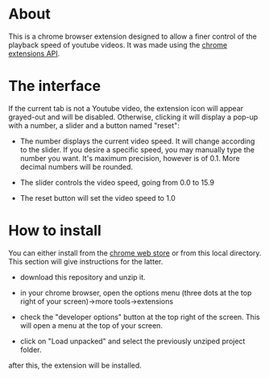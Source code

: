 # About

This is a chrome browser extension designed to allow a finer control of the playback speed of youtube videos. It was made using the [chrome extensions API](https://developer.chrome.com/extensions).

# The interface

If the current tab is not a Youtube video, the extension icon will appear grayed-out and will be disabled. Otherwise, clicking it will display a pop-up with a number, a slider and a button named "reset":

- The number displays the current video speed. It will change according to the slider. If you desire a specific speed, you may manually type the number you want. It's maximum precision, however is of 0.1. More decimal numbers will be rounded.

- The slider controls the video speed, going from 0.0 to 15.9

- The reset button will set the video speed to 1.0

# How to install

You can either install from the [chrome web store](https://chrome.google.com/webstore/detail/chrome-playback-speed-con/jjapmdbeieeoeaebndobpmjfckbimhon) or from this local directory. This section will give instructions for the latter.

- download this repository and unzip it.

- in your chrome browser, open the options menu (three dots at the top right of your screen)->more tools->extensions

- check the "developer options" button at the top right of the screen. This will open a menu at the top of your screen.

- click on "Load unpacked" and select the previously unziped project folder.

after this, the extension will be installed.